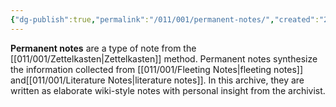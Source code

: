 ```yaml
---
{"dg-publish":true,"permalink":"/011/001/permanent-notes/","created":"2024-09-26T13:45:04.058-07:00","updated":"2024-09-26T15:41:51.144-07:00"}
---
```


**Permanent notes** are a type of note from the [[011/001/Zettelkasten\|Zettelkasten]] method. Permanent notes synthesize the information collected from [[011/001/Fleeting Notes\|fleeting notes]] and[[011/001/Literature Notes\|literature notes]]. In this archive, they are written as elaborate wiki-style notes with personal insight from the archivist.
